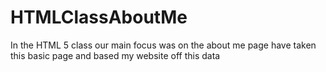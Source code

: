 # HTMLClassAboutMe
In the HTML 5 class our main focus was on the about me page
 have taken this basic page and based my website off this data
